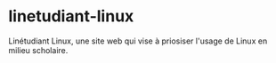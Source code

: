 # linetudiant-linux
Linétudiant Linux, une site web qui vise à priosiser l'usage de Linux en milieu scholaire.
